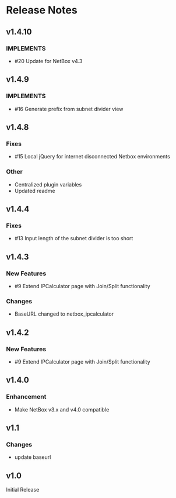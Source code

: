 # Release Notes

## v1.4.10
### IMPLEMENTS
* #20 Update for NetBox v4.3

## v1.4.9
### IMPLEMENTS
* #16 Generate prefix from subnet divider view

## v1.4.8
### Fixes
* #15 Local jQuery for internet disconnected Netbox environments
### Other
* Centralized plugin variables
* Updated readme

## v1.4.4
### Fixes
* #13 Input length of the subnet divider is too short

## v1.4.3
### New Features
* #9 Extend IPCalculator page with Join/Split functionality
### Changes
* BaseURL changed to netbox_ipcalculator

## v1.4.2
### New Features
* #9 Extend IPCalculator page with Join/Split functionality

## v1.4.0
### Enhancement
* Make NetBox v3.x and v4.0 compatible

## v1.1
### Changes
* update baseurl

## v1.0
Initial Release
